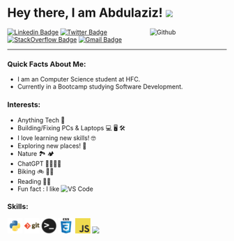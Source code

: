# Hey there, I am Abdulaziz! <img src="https://media.giphy.com/media/hvRJCLFzcasrR4ia7z/giphy.gif" width="25px"></h1>
<img width="35%" align="right" alt="Github" src="https://user-images.githubusercontent.com/48678280/88862734-4903af80-d201-11ea-968b-9c939d88a37c.gif" />

[![Linkedin Badge](https://img.shields.io/badge/-Abdulaziz%20Jamaleddin-blue?style=flat-square&logo=Linkedin&logoColor=white&link=https://www.linkedin.com/in/ajedev)](https://www.linkedin.com/in/ajedev/)
[![Twitter Badge](https://img.shields.io/badge/-@ajebrosco_-1ca0f1?style=flat-square&labelColor=1ca0f1&logo=twitter&logoColor=white&link=https://twitter.com/ajebrosco)](https://twitter.com/ajebrosco)
[![StackOverflow Badge](https://img.shields.io/badge/-ajeddin-FE7A16?style=flat-square&logo=Stack%20Overflow&logoColor=white&link=https://stackoverflow.com/users/20485989/abdulaziz-jamaleddin)](https://stackoverflow.com/users/20485989/abdulaziz-jamaleddin)
 [![Gmail Badge](https://img.shields.io/badge/-abdulj.eddin@gmail.com-c14438?style=flat-square&logo=Gmail&logoColor=white&link=mailto:shuklaraghav321.com)](mailto:abdulj.eddin@gmail.com)

___
### Quick Facts About Me:
- I am an Computer Science student at HFC.
- Currently in a Bootcamp studying Software Development.

### Interests:
- Anything Tech 🔬
- Building/Fixing PCs & Laptops 💻 🖥 🛠
- I love learning new skills! 🤓
- Exploring new places! 🚀
- Nature 🏞 🏕
- ChatGPT 🧑‍💻🧑‍💻
- Biking 🚲 🚵‍♂️ 
- Reading 📖📖
- Fun fact : I like ![VS Code](http://img.shields.io/badge/-VS%20Code-007ACC?style=flat-square&logo=visual-studio-code&logoColor=ffffff)

### Skills:
<code><img height="35" src="https://raw.githubusercontent.com/github/explore/80688e429a7d4ef2fca1e82350fe8e3517d3494d/topics/python/python.png"></code>
<code><img height="35" src="https://raw.githubusercontent.com/github/explore/80688e429a7d4ef2fca1e82350fe8e3517d3494d/topics/git/git.png"></code>
<code><img height="35" src="https://raw.githubusercontent.com/github/explore/80688e429a7d4ef2fca1e82350fe8e3517d3494d/topics/terminal/terminal.png"></code>
<code><img height="35" src="https://raw.githubusercontent.com/github/explore/80688e429a7d4ef2fca1e82350fe8e3517d3494d/topics/css/css.png"></code>
<code><img height="35" src="https://raw.githubusercontent.com/github/explore/80688e429a7d4ef2fca1e82350fe8e3517d3494d/topics/javascript/javascript.png"></code>
<code><img height="35" src="https://img.shields.io/badge/swift-F54A2A?style=for-the-badge&logo=swift&logoColor=white"></code>


